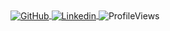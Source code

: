 <a href="https://github.com/WiseLife42">
      <img alt="GitHub" src="https://img.shields.io/badge/-Github-000?style=flat-square&logo=Github&logoColor=white" align="center" />
    </a>
    <a href="https://www.linkedin.com/in/safak-aydin-4a8b1114b/">
      <img alt="Linkedin" src="https://img.shields.io/badge/-LinkedIn-blue?style=flat-square&logo=Linkedin&logoColor=white" align="center" />
    </a>
      <img alt="ProfileViews" src="https://gpvc.arturio.dev/WiseLife42" align="center" />
